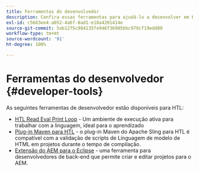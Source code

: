 ```yaml
---
title: Ferramentas do desenvolvedor
description: Confira essas ferramentas para ajudá-lo a desenvolver em HTL.
exl-id: c5683ee4-a052-4a6f-8ad1-e18a4201414e
source-git-commit: 5ab1275c984135fe946f36905bbc979cf19edd80
workflow-type: tm+mt
source-wordcount: '91'
ht-degree: 100%

---
```



# Ferramentas do desenvolvedor {#developer-tools}

As seguintes ferramentas de desenvolvedor estão disponíveis para HTL:

* [HTL Read Eval Print Loop](https://github.com/adobe/aem-htl-repl) - Um ambiente de execução ativa para trabalhar com a linguagem, ideal para o aprendizado
* [Plug-in Maven para HTL](https://sling.apache.org/components/htl-maven-plugin/) - o plug-in Maven do Apache Sling para HTL é compatível com a validação de scripts de Linguagem de modelo de HTML em projetos durante o tempo de compilação.
* [Extensão do AEM para o Eclipse](https://experienceleague.adobe.com/docs/experience-manager-cloud-service/content/implementing/developer-tools/eclipse.html?lang=pt-BR) - uma ferramenta para desenvolvedores de back-end que permite criar e editar projetos para o AEM.
